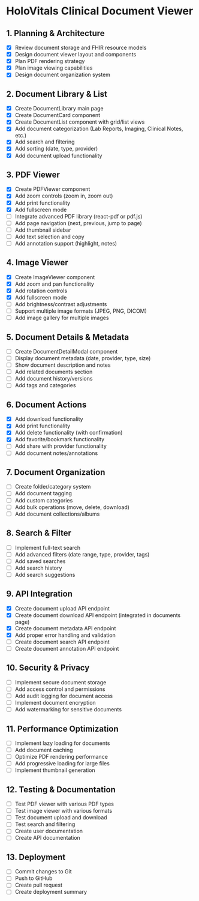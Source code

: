 # HoloVitals Clinical Document Viewer

## 1. Planning & Architecture
- [x] Review document storage and FHIR resource models
- [x] Design document viewer layout and components
- [x] Plan PDF rendering strategy
- [x] Plan image viewing capabilities
- [x] Design document organization system

## 2. Document Library & List
- [x] Create DocumentLibrary main page
- [x] Create DocumentCard component
- [x] Create DocumentList component with grid/list views
- [x] Add document categorization (Lab Reports, Imaging, Clinical Notes, etc.)
- [x] Add search and filtering
- [x] Add sorting (date, type, provider)
- [x] Add document upload functionality

## 3. PDF Viewer
- [x] Create PDFViewer component
- [x] Add zoom controls (zoom in, zoom out)
- [x] Add print functionality
- [x] Add fullscreen mode
- [ ] Integrate advanced PDF library (react-pdf or pdf.js)
- [ ] Add page navigation (next, previous, jump to page)
- [ ] Add thumbnail sidebar
- [ ] Add text selection and copy
- [ ] Add annotation support (highlight, notes)

## 4. Image Viewer
- [x] Create ImageViewer component
- [x] Add zoom and pan functionality
- [x] Add rotation controls
- [x] Add fullscreen mode
- [ ] Add brightness/contrast adjustments
- [ ] Support multiple image formats (JPEG, PNG, DICOM)
- [ ] Add image gallery for multiple images

## 5. Document Details & Metadata
- [ ] Create DocumentDetailModal component
- [ ] Display document metadata (date, provider, type, size)
- [ ] Show document description and notes
- [ ] Add related documents section
- [ ] Add document history/versions
- [ ] Add tags and categories

## 6. Document Actions
- [x] Add download functionality
- [x] Add print functionality
- [x] Add delete functionality (with confirmation)
- [x] Add favorite/bookmark functionality
- [ ] Add share with provider functionality
- [ ] Add document notes/annotations

## 7. Document Organization
- [ ] Create folder/category system
- [ ] Add document tagging
- [ ] Add custom categories
- [ ] Add bulk operations (move, delete, download)
- [ ] Add document collections/albums

## 8. Search & Filter
- [ ] Implement full-text search
- [ ] Add advanced filters (date range, type, provider, tags)
- [ ] Add saved searches
- [ ] Add search history
- [ ] Add search suggestions

## 9. API Integration
- [x] Create document upload API endpoint
- [x] Create document download API endpoint (integrated in documents page)
- [x] Create document metadata API endpoint
- [x] Add proper error handling and validation
- [ ] Create document search API endpoint
- [ ] Create document annotation API endpoint

## 10. Security & Privacy
- [ ] Implement secure document storage
- [ ] Add access control and permissions
- [ ] Add audit logging for document access
- [ ] Implement document encryption
- [ ] Add watermarking for sensitive documents

## 11. Performance Optimization
- [ ] Implement lazy loading for documents
- [ ] Add document caching
- [ ] Optimize PDF rendering performance
- [ ] Add progressive loading for large files
- [ ] Implement thumbnail generation

## 12. Testing & Documentation
- [ ] Test PDF viewer with various PDF types
- [ ] Test image viewer with various formats
- [ ] Test document upload and download
- [ ] Test search and filtering
- [ ] Create user documentation
- [ ] Create API documentation

## 13. Deployment
- [ ] Commit changes to Git
- [ ] Push to GitHub
- [ ] Create pull request
- [ ] Create deployment summary